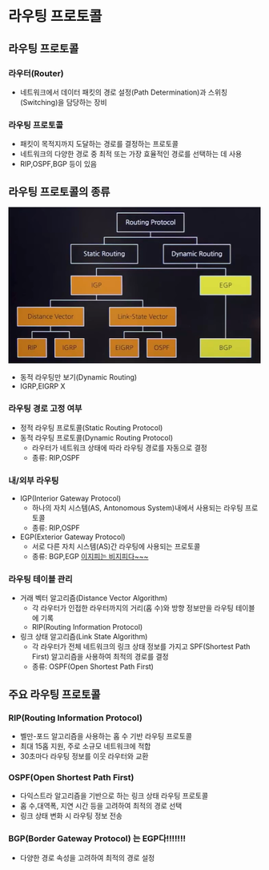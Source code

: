 # 라우팅 프로토콜
## 라우팅 프로토콜
### 라우터(Router)
- 네트워크에서 데이터 패킷의 경로 설정(Path Determination)과 스위칭(Switching)을 담당하는 장비
### 라우팅 프로토콜
- 패킷이 목적지까지 도달하는 경로를 결정하는 프로토콜
- 네트워크의 다양한 경로 중 최적 또는 가장 효율적인 경로를 선택하는 데 사용
- RIP,OSPF,BGP 등이 있음

## 라우팅 프로토콜의 종류
![img](../Img/라우팅프로토콜.png)
- 동적 라우팅만 보기(Dynamic Routing)
- IGRP,EIGRP X

### 라우팅 경로 고정 여부
- 정적 라우팅 프로토콜(Static Routing Protocol)
- 동적 라우팅 프로토콜(Dynamic Routing Protocol)
  - 라우터가 네트워크 상태에 따라 라우팅 경로를 자동으로 결정
  - 종류: RIP,OSPF
### 내/외부 라우팅
- IGP(Interior Gateway Protocol)
  - 하나의 자치 시스템(AS, Antonomous System)내에서 사용되는 라우팅 프로토콜
  - 종류: RIP,OSPF
- EGP(Exterior Gateway Protocol)
  - 서로 다른 자치 시스템(AS)간 라우팅에 사용되는 프로토콜
  - 종류: BGP,EGP <u>이지피는 비지피다~~~</u>
### 라우팅 테이블 관리
- 거래 벡터 알고리즘(Distance Vector Algorithm)
  - 각 라우터가 인접한 라우터까지의 거리(홉 수)와 방향 정보만을 라우팅 테이블에 기록
  - RIP(Routing Information Protocol)
- 링크 상태 알고리즘(Link State Algorithm)
  - 각 라우터가 전체 네트워크의 링크 상태 정보를 가지고 SPF(Shortest Path First) 알고리즘을 사용하여 최적의 경로를 결정
  - 종류: OSPF(Open Shortest Path First)

## 주요 라우팅 프로토콜
### RIP(Routing Information Protocol)
- 벨만-포드 알고리즘을 사용하는 홉 수 기반 라우팅 프로토콜
- 최대 15홉 지원, 주로 소규모 네트워크에 적합
- 30초마다 라우팅 정보를 이웃 라우터와 교환
### OSPF(Open Shortest Path First)
- 다익스트라 알고리즘을 기반으로 하는 링크 상태 라우팅 프로토콜
- 홉 수,대역폭, 지연 시간 등을 고려하여 최적의 경로 선택
- 링크 상태 변화 시 라우팅 정보 전송
### BGP(Border Gateway Protocol) 는 EGP다!!!!!!!
- 다양한 경로 속성을 고려하여 최적의 경로 설정